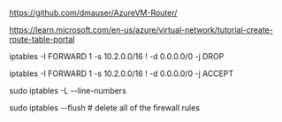 https://github.com/dmauser/AzureVM-Router/


https://learn.microsoft.com/en-us/azure/virtual-network/tutorial-create-route-table-portal

iptables -I FORWARD 1 -s 10.2.0.0/16 ! -d 0.0.0.0/0 -j DROP

iptables -I FORWARD 1 -s 10.2.0.0/16 ! -d 0.0.0.0/0 -j ACCEPT


sudo iptables -L --line-numbers

sudo iptables --flush # delete all of the firewall rules
